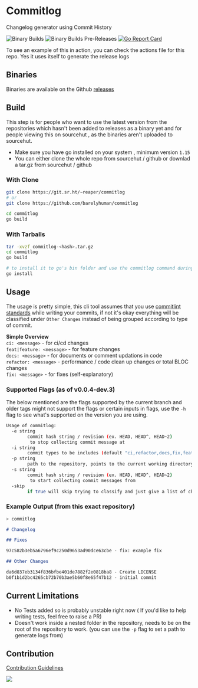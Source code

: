 # Commitlog

Changelog generator using Commit History

![Binary Builds](https://github.com/barelyhuman/commitlog/workflows/Binary%20Builds/badge.svg) 
![Binary Builds Pre-Releases](https://github.com/barelyhuman/commitlog/workflows/Binary%20Builds%20Pre-Releases/badge.svg)
[![Go Report Card](https://goreportcard.com/badge/github.com/barelyhuman/commitlog)](https://goreportcard.com/report/github.com/barelyhuman/commitlog)

To see an example of this in action, you can check the actions file for this repo. Yes it uses itself to generate the release logs

## Binaries 
Binaries are available on the Github [releases](https://github.com/barelyhuman/commitlog/releases)

## Build 
This step is for people who want to use the latest version from the repositories which hasn't been added to releases as a binary yet and for people viewing this on sourcehut , as the binaries aren't uploaded to sourcehut.

- Make sure you have go installed on your system , minimum version `1.15`
- You can either clone the whole repo from sourcehut / github or downlad a tar.gz from sourcehut / github 

### With Clone 

```sh 
git clone https://git.sr.ht/~reaper/commitlog
# or 
git clone https://github.com/barelyhuman/commitlog

cd commitlog 
go build 
```

### With Tarballs 
```sh
tar -xvzf commitlog-<hash>.tar.gz
cd commitlog 
go build 
```

```sh
# to install it to go's bin folder and use the commitlog command during dev or as a perm install
go install 
```

## Usage 

The usage is pretty simple, this cli tool assumes that you use [commitlint standards](https://github.com/conventional-changelog/commitlint#what-is-commitlint) while writing your commits, if not it's okay everything will be classified under `Other Changes` instead of being grouped according to type of commit. 

**Simple Overview**  
`ci: <message>` - for ci/cd changes   
`feat|feature: <message>` - for feature changes  
`docs: <message>` - for documents or comment updations in code  
`refactor: <message>` - performance / code clean up changes or total BLOC changes  
`fix: <message>` - for fixes (self-explanatory)  


### Supported Flags (as of v0.0.4-dev.3)

The below mentioned are the flags supported by the current branch and older tags might not support the flags 
or certain inputs in flags, use the `-h` flag to see what's supported on the version you are using.

```sh
Usage of commitlog:
  -e string
        commit hash string / revision (ex. HEAD, HEAD^, HEAD~2) 
         to stop collecting commit message at
  -i string
        commit types to be includes (default "ci,refactor,docs,fix,feat,test,chore,other")
  -p string
        path to the repository, points to the current working directory by default (default ".")
  -s string
        commit hash string / revision (ex. HEAD, HEAD^, HEAD~2) 
         to start collecting commit messages from
  -skip
        if true will skip trying to classify and just give a list of changes
```

 
### Example Output (from this exact repository)

```sh
> commitlog 
```

```markdown
# Changelog

## Fixes

97c582b3eb5a6796ef9c250d9653ad90dce63cbe - fix: example fix

## Other Changes

da6d837eb3134f836bfbe401de7882f2e0818ba8 - Create LICENSE
b0f1b1d2bc4265cb72b70b3ae5b60f8e65f47b12 - initial commit
```

## Current Limitations

- No Tests added so is probably unstable right now ( If you'd like to help writing tests, feel free to raise a PR)
- Doesn't work inside a nested folder in the repository, needs to be on the root of the repository to work. (you can use the `-p` flag to set a path to generate logs from)


## Contribution

[Contribution Guidelines](CONTRIBUTING.md)

<a href="https://www.buymeacoffee.com/barelyhuman"><img src="https://img.buymeacoffee.com/button-api/?text=Buy me a coffee&emoji=&slug=barelyhuman&button_colour=000000&font_colour=ffffff&font_family=Inter&outline_colour=ffffff&coffee_colour=FFDD00"></a>

